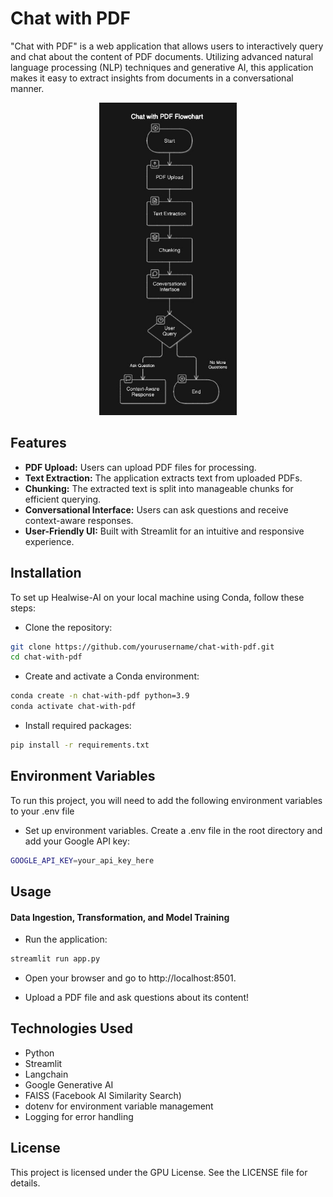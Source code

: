 
# Chat with PDF

"Chat with PDF" is a web application that allows users to interactively query and chat about the content of PDF documents. Utilizing advanced natural language processing (NLP) techniques and generative AI, this application makes it easy to extract insights from documents in a conversational manner.

<p align="center">
  <img height="500" width="auto" src="https://github.com/Rishi-Sutar/Chat_with_PDF/blob/main/flowchart.jpeg?raw=true" />
</p> 

## Features

- **PDF Upload:** Users can upload PDF files for processing.
- **Text Extraction:** The application extracts text from uploaded PDFs.
- **Chunking:** The extracted text is split into manageable chunks for efficient querying.
- **Conversational Interface:** Users can ask questions and receive context-aware responses.
- **User-Friendly UI:** Built with Streamlit for an intuitive and responsive experience.

## Installation

To set up Healwise-AI on your local machine using Conda, follow these steps:

- Clone the repository:

```bash
git clone https://github.com/yourusername/chat-with-pdf.git
cd chat-with-pdf
```

- Create and activate a Conda environment:

```bash
conda create -n chat-with-pdf python=3.9
conda activate chat-with-pdf
```

- Install required packages:

```bash
pip install -r requirements.txt
```


## Environment Variables

To run this project, you will need to add the following environment variables to your .env file

- Set up environment variables. Create a .env file in the root directory and add your Google API key:
    
```bash
GOOGLE_API_KEY=your_api_key_here
```
## Usage

#### Data Ingestion, Transformation, and Model Training

- Run the application:

```bash
streamlit run app.py
```
- Open your browser and go to http://localhost:8501.

- Upload a PDF file and ask questions about its content!

## Technologies Used

- Python
- Streamlit
- Langchain
- Google Generative AI
- FAISS (Facebook AI Similarity Search)
- dotenv for environment variable management
- Logging for error handling
## License

This project is licensed under the GPU License. See the LICENSE file for details.


